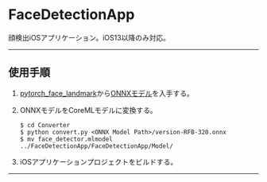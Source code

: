 # FaceDetectionApp

顔検出iOSアプリケーション。iOS13以降のみ対応。


---

## 使用手順

1. [pytorch_face_landmark](https://github.com/cunjian/pytorch_face_landmark)から[ONNXモデル](https://github.com/cunjian/pytorch_face_landmark/blob/master/models/onnx/version-RFB-320.onnx)を入手する。

1. ONNXモデルをCoreMLモデルに変換する。

    ```
    $ cd Converter
    $ python convert.py <ONNX Model Path>/version-RFB-320.onnx
    $ mv face_detector.mlmodel ../FaceDetectionApp/FaceDetectionApp/Model/
    ```

1. iOSアプリケーションプロジェクトをビルドする。

---